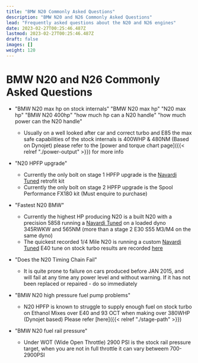 ```yaml
---
title: "BMW N20 Commonly Asked Questions"
description: "BMW N20 and N26 Commonly Asked Questions"
lead: "Frequently asked questions about the N20 and N26 engines"
date: 2023-02-27T00:25:46.487Z
lastmod: 2023-02-27T00:25:46.487Z
draft: false
images: []
weight: 120
---
```


# BMW N20 and N26 Commonly Asked Questions

- "BMW N20 max hp on stock internals" "BMW N20 max hp" "N20 max hp" "BMW N20 400hp" "how much hp can a N20 handle" "how much power can the N20 handle"
  - Usually on a well looked after car and correct turbo and E85 the max safe capabilities of the stock internals is 400WHP & 480NM (Based on Dynojet) please refer to the [power and torque chart page]({{< relref "./power-output" >}}) for more info

- "N20 HPFP upgrade"
  - Currently the only bolt on stage 1 HPFP upgrade is the [Navardi Tuned](https://navardituned.com/collections/bmwn20parts) retrofit kit
  - Currently the only bolt on stage 2 HPFP upgrade is the Spool Performance FX180 kit (Must enquire to purchase)

- "Fastest N20 BMW"
  - Currently the highest HP producing N20 is a built N20 with a precision 5858 running a [Navardi Tuned](https://navardituned.com) on a loaded dyno 345RWKW and 565NM (more than a stage 2 E30 S55 M3/M4 on the same dyno)
  - The quickest recorded 1/4 Mile N20 is running a custom [Navardi Tuned](https://navardituned.com) E40 tune on stock turbo results are recorded [here](https://bmwleaderboard.com)

- "Does the N20 Timing Chain Fail"
  - It is quite prone to failure on cars produced before JAN 2015, and will fail at any time any power level and without warning. If it has not been replaced or repaired - do so immediately

- "BMW N20 high pressure fuel pump problems"
  - N20 HPFP is known to struggle to supply enough fuel on stock turbo on Ethanol Mixes over E40 and 93 OCT when making over 380WHP (Dynojet based) Please refer [here]({{< relref "./stage-path" >}})

- "BMW N20 fuel rail pressure"
  - Under WOT (Wide Open Throttle) 2900 PSI is the stock rail pressure target, when you are not in full throttle it can vary betweem 700-2900PSI 